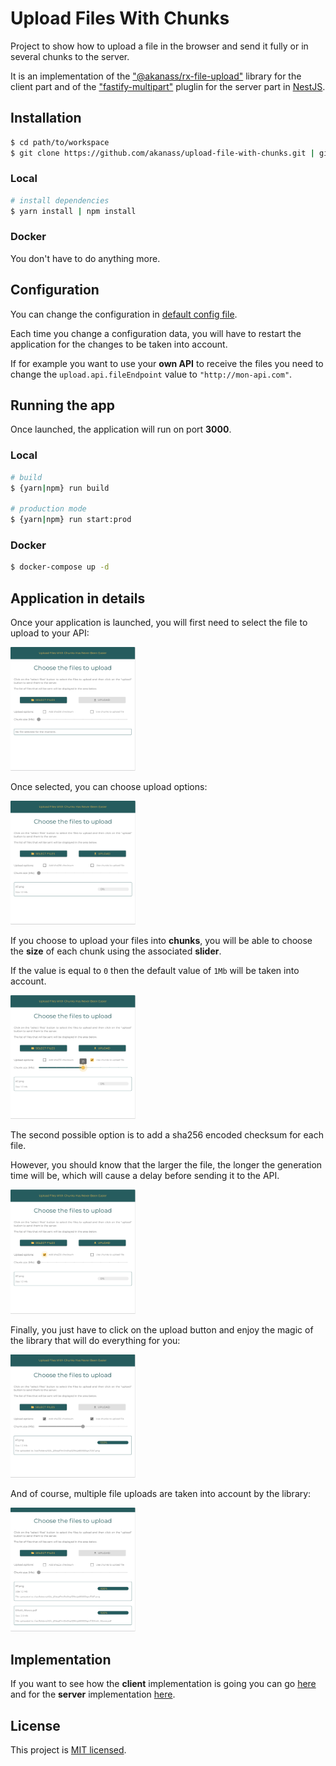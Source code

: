 # Upload Files With Chunks

Project to show how to upload a file in the browser and send it fully or in several chunks to the server.

It is an implementation of the ["@akanass/rx-file-upload"](https://github.com/akanass/rx-file-upload) library for the client part and of the ["fastify-multipart"](https://github.com/fastify/fastify-multipart) pluglin for the server part in [NestJS](https://github.com/nestjs/nest).

## Installation

```bash
$ cd path/to/workspace
$ git clone https://github.com/akanass/upload-file-with-chunks.git | git@github.com:akanass/upload-file-with-chunks.git
```

### Local

```bash
# install dependencies
$ yarn install | npm install
```

### Docker

You don't have to do anything more.

## Configuration

You can change the configuration in [default config file](https://github.com/akanass/upload-file-with-chunks/blob/master/config/default.yml#L54).

Each time you change a configuration data, you will have to restart the application for the changes to be taken into account.

If for example you want to use your **own API** to receive the files you need to change the `upload.api.fileEndpoint` value to `"http://mon-api.com"`.

## Running the app

Once launched, the application will run on port **3000**.

### Local

```bash
# build
$ {yarn|npm} run build

# production mode
$ {yarn|npm} run start:prod
```

### Docker

```bash
$ docker-compose up -d
```

## Application in details

Once your application is launched, you will first need to select the file to upload to your API:

<img src="img/select-files.png" alt="rootCA" width="200" />

Once selected, you can choose upload options:

<img src="img/choose-options.png" alt="rootCA" width="200" />

If you choose to upload your files into **chunks**, you will be able to choose the **size** of each chunk using the associated **slider**.

If the value is equal to `0` then the default value of `1Mb` will be taken into account.

<img src="img/chunks-option.png" alt="rootCA" width="200" />

The second possible option is to add a sha256 encoded checksum for each file.

However, you should know that the larger the file, the longer the generation time will be, which will cause a delay before sending it to the API.

<img src="img/checksum-option.png" alt="rootCA" width="200" />

Finally, you just have to click on the upload button and enjoy the magic of the library that will do everything for you:

<img src="img/uploaded.png" alt="rootCA" width="200" />

And of course, multiple file uploads are taken into account by the library:

<img src="img/multiple-files.png" alt="rootCA" width="200" />

## Implementation

If you want to see how the **client** implementation is going you can go [here](https://github.com/akanass/upload-file-with-chunks/blob/master/src_client/ts/upload.ts) and for the **server** implementation [here](https://github.com/akanass/upload-file-with-chunks/blob/master/src/api/api.controller.ts).

## License

This project is [MIT licensed](LICENSE).
